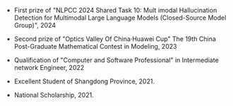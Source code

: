 - First prize of "NLPCC 2024 Shared Task 10: Mult imodal Hallucination Detection for Multimodal Large Language Models (Closed-Source Model Group)", 2024

- Second prize of "Optics Valley Of China·Huawei Cup" The 19th China Post-Graduate Mathematical Contest in Modeling, 2023
  
- Qualification of "Computer and Software Professional" in Intermediate network Engineer, 2022

- Excellent Student of Shangdong Province, 2021.

- National Scholarship, 2021.
